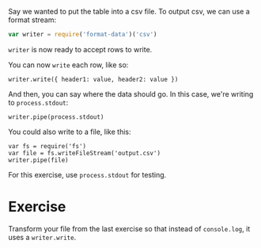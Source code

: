 Say we wanted to put the table into a csv file. To output csv, we can use a format stream:

```js
var writer = require('format-data')('csv')
```
`writer` is now ready to accept rows to write.

You can now `write` each row, like so:

```
writer.write({ header1: value, header2: value })
```

And then, you can say where the data should go. In this case, we're writing to `process.stdout`:
```
writer.pipe(process.stdout)
```

You could also write to a file, like this:

```
var fs = require('fs')
var file = fs.writeFileStream('output.csv')
writer.pipe(file)
```

For this exercise, use `process.stdout` for testing.

# Exercise

Transform your file from the last exercise so that instead of `console.log`, it uses a `writer.write`.

